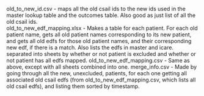 old_to_new_id.csv - maps all the old csail ids to the new ids used in the master lookup table and the outcomes table. Also good as just list of all the old csail ids.  
old_to_new_edf_mapping.xlsx - Makes a table for each patient. For each old patient name, gets all old patient names corresponding to its new patient, and gets all old edfs for those old patient names, and their corresponding new edf, if there is a match. Also lists the edfs in master and icare. separated into sheets by whether or not patient is excluded and whether or not patient has all edfs mapped. 
old_to_new_edf_mapping.csv - Same as above, except with all sheets combined into one.
merge_info.csv - Made by going through all the new, unexcluded, patients, for each one getting all associated old csail edfs (from old_to_new_edf_mapping.csv, which lists all old csail edfs), and listing them sorted by timestamp. 
